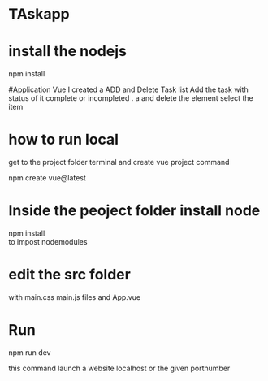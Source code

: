 # TAskapp

# install the nodejs 
npm install

#Application
Vue I created a ADD and Delete Task list 
Add the task with status  of  it complete or incompleted .
a and delete the element 
select the item 

# how to run local

get  to the project folder terminal and create vue project command

npm create vue@latest

# Inside the peoject folder install node
npm install  
to impost nodemodules
 # edit the src folder
 with main.css
 main.js
 files
 and App.vue
# Run
npm run dev

this command launch a website localhost or the given portnumber 




 



